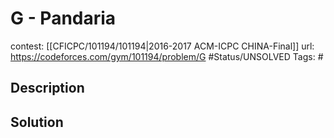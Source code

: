 # G - Pandaria

contest: [[CFICPC/101194/101194|2016-2017 ACM-ICPC CHINA-Final]]
url: https://codeforces.com/gym/101194/problem/G
#Status/UNSOLVED
Tags: #

## Description

## Solution

